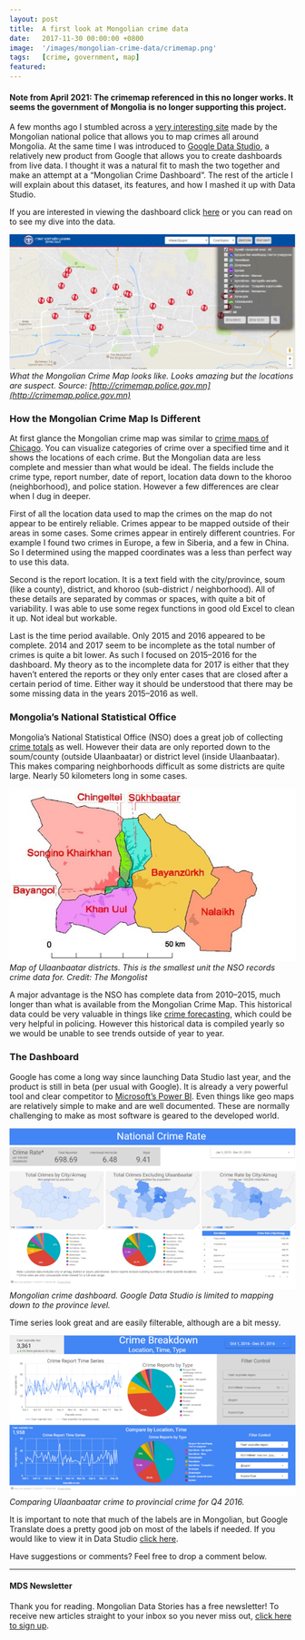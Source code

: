 ```yaml
---
layout: post
title:  A first look at Mongolian crime data
date:   2017-11-30 00:00:00 +0800
image:  '/images/mongolian-crime-data/crimemap.png'
tags:   [crime, government, map]
featured:
---
```


#### Note from April 2021: The crimemap referenced in this no longer works. It seems the government of Mongolia is no longer supporting this project. 

A few months ago I stumbled across a [very interesting site](http://crimemap.police.gov.mn/) made by the Mongolian national police that allows you to map crimes all around Mongolia. At the same time I was introduced to [Google Data Studio](https://datastudio.google.com), a relatively new product from Google that allows you to create dashboards from live data. I thought it was a natural fit to mash the two together and make an attempt at a “Mongolian Crime Dashboard”. The rest of the article I will explain about this dataset, its features, and how I mashed it up with Data Studio.

If you are interested in viewing the dashboard click [here](https://datastudio.google.com/open/1AUQACNWS9OMgiEvmJKFQPokI3Xw9NRbn) or you can read on to see my dive into the data.

![](/images/mongolian-crime-data/crimemap.png)
*What the Mongolian Crime Map looks like. Looks amazing but the locations are suspect. Source: [http://crimemap.police.gov.mn](http://crimemap.police.gov.mn)*

### How the Mongolian Crime Map Is Different

At first glance the Mongolian crime map was similar to [crime maps of Chicago](http://crime.chicagotribune.com/chicago/homicides). You can visualize categories of crime over a specified time and it shows the locations of each crime. But the Mongolian data are less complete and messier than what would be ideal. The fields include the crime type, report number, date of report, location data down to the khoroo (neighborhood), and police station. However a few differences are clear when I dug in deeper.

First of all the location data used to map the crimes on the map do not appear to be entirely reliable. Crimes appear to be mapped outside of their areas in some cases. Some crimes appear in entirely different countries. For example I found two crimes in Europe, a few in Siberia, and a few in China. So I determined using the mapped coordinates was a less than perfect way to use this data.

Second is the report location. It is a text field with the city/province, soum (like a county), district, and khoroo (sub-district / neighborhood). All of these details are separated by commas or spaces, with quite a bit of variability. I was able to use some regex functions in good old Excel to clean it up. Not ideal but workable.

Last is the time period available. Only 2015 and 2016 appeared to be complete. 2014 and 2017 seem to be incomplete as the total number of crimes is quite a bit lower. As such I focused on 2015–2016 for the dashboard. My theory as to the incomplete data for 2017 is either that they haven’t entered the reports or they only enter cases that are closed after a certain period of time. Either way it should be understood that there may be some missing data in the years 2015–2016 as well.

### Mongolia’s National Statistical Office

Mongolia’s National Statistical Office (NSO) does a great job of collecting [crime totals](http://www.1212.mn/Stat.aspx?LIST_ID=976_L23&type=tables) as well. However their data are only reported down to the soum/county (outside Ulaanbaatar) or district level (inside Ulaanbaatar). This makes comparing neighborhoods difficult as some districts are quite large. Nearly 50 kilometers long in some cases.

![](/images/mongolian-crime-data/ub-district.jpeg)
*Map of Ulaanbaatar districts. This is the smallest unit the NSO records crime data for. Credit: The Mongolist*

A major advantage is the NSO has complete data from 2010–2015, much longer than what is available from the Mongolian Crime Map. This historical data could be very valuable in things like [crime forecasting](http://www.sciencemag.org/news/2016/09/can-predictive-policing-prevent-crime-it-happens), which could be very helpful in policing. However this historical data is compiled yearly so we would be unable to see trends outside of year to year.

### The Dashboard

Google has come a long way since launching Data Studio last year, and the product is still in beta (per usual with Google). It is already a very powerful tool and clear competitor to [Microsoft’s Power BI](https://powerbi.microsoft.com/en-us/). Even things like geo maps are relatively simple to make and are well documented. These are normally challenging to make as most software is geared to the developed world.


![](/images/mongolian-crime-data/crime-dashboard1.png)
*Mongolian crime dashboard. Google Data Studio is limited to mapping down to the province level.*

Time series look great and are easily filterable, although are a bit messy.

![](/images/mongolian-crime-data/crime-dashboard2.png)
*Comparing Ulaanbaatar crime to provincial crime for Q4 2016.*

It is important to note that much of the labels are in Mongolian, but Google Translate does a pretty good job on most of the labels if needed. If you would like to view it in Data Studio [click here](https://datastudio.google.com/open/1AUQACNWS9OMgiEvmJKFQPokI3Xw9NRbn).

Have suggestions or comments? Feel free to drop a comment below.


***
#### MDS Newsletter
Thank you for reading. Mongolian Data Stories has a free newsletter! To receive new articles straight to your inbox so you never miss out, [click here to sign up](https://www.getrevue.co/profile/mongoliandatastories). 


